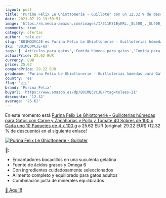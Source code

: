 ```yaml
---
layout: post
title: 'Purina Felix Le Ghiottonerie - Guilloter con un 12.32 % de descuento'
date: 2021-07-19 19:50:51
image: 'https://m.media-amazon.com/images/I/511KS1EyKRL._SL500_._SL400_.jpg'
comments: true
category: ofertas
author: 'tole.es'
slug: 'B01MQ3VCJE-es Purina Felix Le Ghiottonerie - Guilloterias húmedas para...'
sku: 'B01MQ3VCJE-es'
tags: [ 'Artículos para gatos','Comida húmeda para gatos','Comida para gatos','Productos para mascotas','purina','purina felix','zanahorias', ]
actualPrice: 25.62 EUR
currency: EUR
price: 25.62
comparePrice: 29.22 EUR
prodname: 'Purina Felix Le Ghiottonerie - Guilloterias húmedas para Gatos con Carne y Zanahorias y Pollo y Tomate  40 Sobres de 100 g Cada uno  10 Paquetes de 4 x 100 g'
country: 'es'
flag: '🇪🇸'
brand: 'Purina Felix'
buyurl: 'https://www.amazon.es/dp/B01MQ3VCJE/?tag=tolees-21'
descuento: '12.32'
average: '25.62'
---
```


En este momento está [Purina Felix Le Ghiottonerie - Guilloterias húmedas para Gatos con Carne y Zanahorias y Pollo y Tomate  40 Sobres de 100 g Cada uno  10 Paquetes de 4 x 100 g](https://www.amazon.es/dp/B01MQ3VCJE/?tag=tolees-21) a 25.62 EUR (original: 29.22 EUR) (12.32 %  de descuento) en el siguiente enlace!

[![Purina Felix Le Ghiottonerie - Guilloter](https://m.media-amazon.com/images/I/511KS1EyKRL._SL500_._SL400_.jpg)](https://www.amazon.es/dp/B01MQ3VCJE/?tag=tolees-21)

🔎:

- Encantadores bocadillos en una suculenta gelatina
- Fuente de ácidos grasos y Omega 6
- Con ingredientes cuidadosamente seleccionados
- Alimento completo y equilibrado para gatos adultos
- Combinación justa de minerales equilibrados

[🛒 Aquí!!!](https://www.amazon.es/dp/B01MQ3VCJE/?tag=tolees-21)
